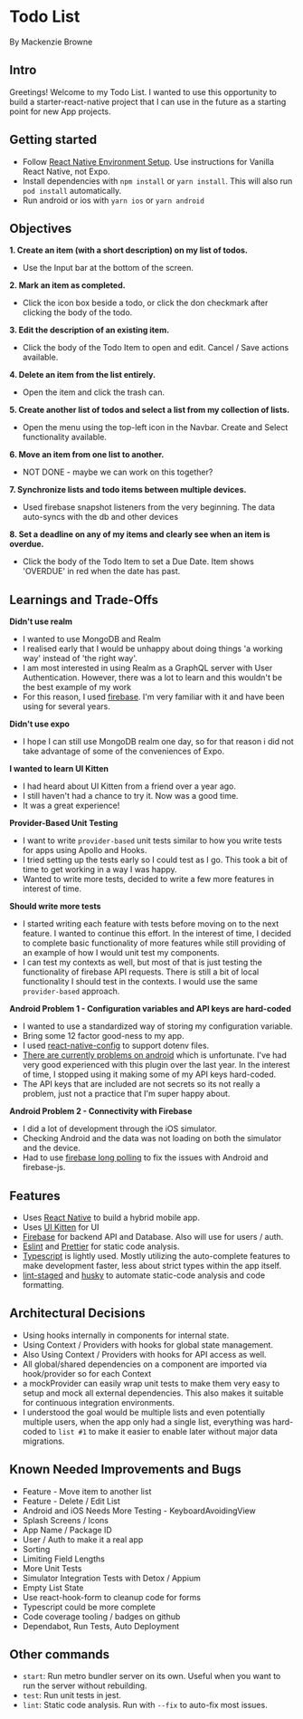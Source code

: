 # Todo List

By Mackenzie Browne

## Intro

Greetings! Welcome to my Todo List. I wanted to use this opportunity to build a starter-react-native project that I can use in the future as a starting point for new App projects.

## Getting started

- Follow [React Native Environment Setup](https://reactnative.dev/docs/environment-setup). Use instructions for Vanilla React Native, not Expo.
- Install dependencies with `npm install` or `yarn install`. This will also run `pod install` automatically.
- Run android or ios with `yarn ios` or `yarn android`

## Objectives

**1. Create an item (with a short description) on my list of todos.**

- Use the Input bar at the bottom of the screen.

**2. Mark an item as completed.**

- Click the icon box beside a todo, or click the don checkmark after clicking the body of the todo.

**3. Edit the description of an existing item.**

- Click the body of the Todo Item to open and edit. Cancel / Save actions available.

**4. Delete an item from the list entirely.**

- Open the item and click the trash can.

**5. Create another list of todos and select a list from my collection of lists.**

- Open the menu using the top-left icon in the Navbar. Create and Select functionality available.

**6. Move an item from one list to another.**

- NOT DONE - maybe we can work on this together?

**7. Synchronize lists and todo items between multiple devices.**

- Used firebase snapshot listeners from the very beginning. The data auto-syncs with the db and other devices

**8. Set a deadline on any of my items and clearly see when an item is overdue.**

- Click the body of the Todo Item to set a Due Date. Item shows 'OVERDUE' in red when the date has past.

## Learnings and Trade-Offs

**Didn't use realm**

- I wanted to use MongoDB and Realm
- I realised early that I would be unhappy about doing things 'a working way' instead of 'the right way'.
- I am most interested in using Realm as a GraphQL server with User Authentication. However, there was a lot to learn and this wouldn't be the best example of my work
- For this reason, I used [firebase](https://firebase.google.com/). I'm very familiar with it and have been using for several years.

**Didn't use expo**

- I hope I can still use MongoDB realm one day, so for that reason i did not take advantage of some of the conveniences of Expo.

**I wanted to learn UI Kitten**

- I had heard about UI Kitten from a friend over a year ago.
- I still haven't had a chance to try it. Now was a good time.
- It was a great experience!

**Provider-Based Unit Testing**

- I want to write `provider-based` unit tests similar to how you write tests for apps using Apollo and Hooks.
- I tried setting up the tests early so I could test as I go. This took a bit of time to get working in a way I was happy.
- Wanted to write more tests, decided to write a few more features in interest of time.

**Should write more tests**

- I started writing each feature with tests before moving on to the next feature. I wanted to continue this effort. In the interest of time, I decided to complete basic functionality of more features while still providing of an example of how I would unit test my components.
- I can test my contexts as well, but most of that is just testing the functionality of firebase API requests. There is still a bit of local functionality I should test in the contexts. I would use the same `provider-based` approach.

**Android Problem 1 - Configuration variables and API keys are hard-coded**

- I wanted to use a standardized way of storing my configuration variable.
- Bring some 12 factor good-ness to my app.
- I used [react-native-config](https://github.com/luggit/react-native-config) to support dotenv files.
- [There are currently problems on android](https://github.com/luggit/react-native-config/issues?q=is%3Aissue+is%3Aopen+android+empty) which is unfortunate. I've had very good experienced with this plugin over the last year. In the interest of time, I stopped using it making some of my API keys hard-coded.
- The API keys that are included are not secrets so its not really a problem, just not a practice that I'm super happy about.

**Android Problem 2 - Connectivity with Firebase**

- I did a lot of development through the iOS simulator.
- Checking Android and the data was not loading on both the simulator and the device.
- Had to use [firebase long polling](https://github.com/firebase/firebase-js-sdk/issues/1674) to fix the issues with Android and firebase-js.

## Features

- Uses [React Native](https://reactnative.dev/) to build a hybrid mobile app.
- Uses [UI Kitten](https://akveo.github.io/react-native-ui-kitten/) for UI
- [Firebase](https://firebase.google.com/) for backend API and Database. Also will use for users / auth.
- [Eslint](https://eslint.org/) and [Prettier](https://prettier.io/) for static code analysis.
- [Typescript](https://www.typescriptlang.org/) is lightly used. Mostly utilizing the auto-complete features to make development faster, less about strict types within the app itself.
- [lint-staged](https://github.com/okonet/lint-staged) and [husky](https://typicode.github.io/husky/#/) to automate static-code analysis and code formatting.

## Architectural Decisions

- Using hooks internally in components for internal state.
- Using Context / Providers with hooks for global state management.
- Also Using Context / Providers with hooks for API access as well.
- All global/shared dependencies on a component are imported via hook/provider so for each Context
- a mockProvider can easily wrap unit tests to make them very easy to setup and mock all external dependencies. This also makes it suitable for continuous integration environments.
- I understood the goal would be multiple lists and even potentially multiple users, when the app only had a single list, everything was hard-coded to `list #1` to make it easier to enable later without major data migrations.

## Known Needed Improvements and Bugs

- Feature - Move item to another list
- Feature - Delete / Edit List
- Android and iOS Needs More Testing - KeyboardAvoidingView
- Splash Screens / Icons
- App Name / Package ID
- User / Auth to make it a real app
- Sorting
- Limiting Field Lengths
- More Unit Tests
- Simulator Integration Tests with Detox / Appium
- Empty List State
- Use react-hook-form to cleanup code for forms
- Typescript could be more complete
- Code coverage tooling / badges on github
- Dependabot, Run Tests, Auto Deployment

## Other commands

- `start`: Run metro bundler server on its own. Useful when you want to run the server without rebuilding.
- `test`: Run unit tests in jest.
- `lint`: Static code analysis. Run with `--fix` to auto-fix most issues.
